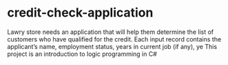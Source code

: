 # credit-check-application
Lawry store needs an application that will help them determine the list of customers who have qualified for the credit. Each input record contains the applicant’s name, employment status, years in current job (if any), ye This project is an introduction to logic programming in C#
